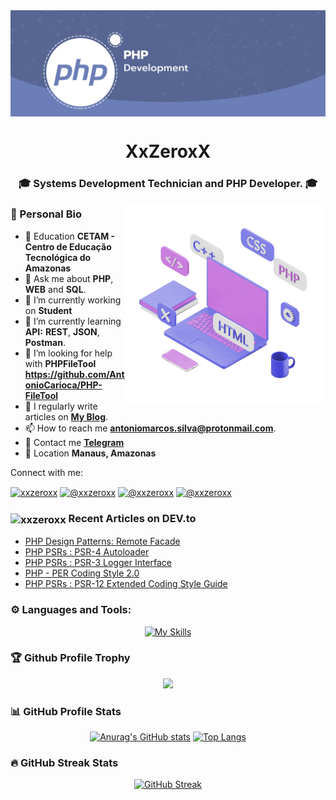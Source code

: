 <img align="center" src="src/banner.png" />

<p align="center">
	<h1 align="center">XxZeroxX</h1>
	<h3 align="center">🎓 Systems Development Technician and PHP Developer. 🎓</h3>
</p>

<img width="320" align="right" src="src/teste.gif"/>

### 🪪 Personal Bio

- 🏫 Education **CETAM - Centro de Educação Tecnológica do Amazonas**
- 💬 Ask me about **PHP**, **WEB** and **SQL**.
- 🔭 I’m currently working on **Student**
- 🌱 I’m currently learning **API:** **REST**, **JSON**, **Postman**.
- 🤝 I’m looking for help with **PHPFileTool** **https://github.com/AntonioCarioca/PHP-FileTool**
- 📝 I regularly write articles on **[My Blog](https://antoniosilva.hashnode.dev/)**.
- 📫 How to reach me **antoniomarcos.silva@protonmail.com**.
- 📱 Contact me **[Telegram](https://t.me/XxZerooxX)**
- 📌 Location **Manaus, Amazonas**

Connect with me:

<a href="https://dev.to/xxzeroxx" target="blank"><img align="center" src="https://raw.githubusercontent.com/rahuldkjain/github-profile-readme-generator/master/src/images/icons/Social/devto.svg" alt="xxzeroxx" height="30" width="40" /></a>
<a href="https://hashnode.com/@xxzeroxx" target="blank"><img align="center" src="https://raw.githubusercontent.com/rahuldkjain/github-profile-readme-generator/master/src/images/icons/Social/hashnode.svg" alt="@xxzeroxx" height="30" width="40" /></a>
<a href="" target="blank"><img align="center" src="https://raw.githubusercontent.com/rahuldkjain/github-profile-readme-generator/master/src/images/icons/Social/instagram.svg" alt="@xxzeroxx" height="30" width="40" /></a>
<a href="" target="blank"><img align="center" src="https://raw.githubusercontent.com/rahuldkjain/github-profile-readme-generator/master/src/images/icons/Social/linked-in-alt.svg" alt="@xxzeroxx" height="30" width="40" /></a>

### <img align="center" src="https://skillicons.dev/icons?i=devto" alt="xxzeroxx" height="30" width="40" /> Recent Articles on DEV.to

<!-- BLOG-POST-LIST:START -->
- [PHP Design Patterns: Remote Facade](https://dev.to/xxzeroxx/php-design-patterns-remote-facade-4gk9)
- [PHP PSRs : PSR-4 Autoloader](https://dev.to/xxzeroxx/php-psrs-psr-4-autoloader-58ko)
- [PHP PSRs : PSR-3 Logger Interface](https://dev.to/xxzeroxx/php-psrs-psr-3-logger-interface-44mo)
- [PHP - PER Coding Style 2.0](https://dev.to/xxzeroxx/php-per-coding-style-20-44ac)
- [PHP PSRs : PSR-12 Extended Coding Style Guide](https://dev.to/xxzeroxx/php-psrs-psr-12-extended-coding-style-guide-2fcm)
<!-- BLOG-POST-LIST:END -->

### ⚙️ Languages and Tools:
<div align="center">
	
[![My Skills](https://skillicons.dev/icons?i=php,html,css,js,c,git,githubactions,latex,laravel,bootstrap,tailwind,mysql,postgres,sqlite,figma,arduino,postman,sublime,linux)](https://skillicons.dev)

</div>

### 🏆 Github Profile Trophy

<div align="center">

![](https://github-profile-trophy.vercel.app/?username=AntonioCarioca&margin-w=5&theme=darkhub)

</div>

### 📊 GitHub Profile Stats

<div align="center">

[![Anurag's GitHub stats](https://github-readme-stats.vercel.app/api?username=AntonioCarioca&show_icons=true&theme=tokyonight&hide_border=true)](https://github.com/AntonioCarioca/github-readme-stats)
[![Top Langs](https://github-readme-stats.vercel.app/api/top-langs/?username=AntonioCarioca&layout=donut&theme=tokyonight&hide_border=true)](https://github.com/AntonioCarioca/github-readme-stats)

</div>

### 🔥 GitHub Streak Stats

<div align="center">

[![GitHub Streak](https://streak-stats.demolab.com?user=AntonioCarioca&theme=tokyonight&hide_border=true&exclude_days=Sun)](https://git.io/streak-stats)

</div>
